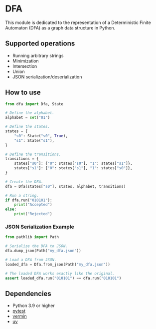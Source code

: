 # DFA

This module is dedicated to the representation of a Deterministic Finite Automaton (DFA) as a graph data structure in Python.

## Supported operations

- Running arbitrary strings
- Minimization
- Intersection
- Union
- JSON serialization/deserialization

## How to use

```python
from dfa import Dfa, State

# Define the alphabet.
alphabet = set("01")

# Define the states.
states = {
    "s0": State("s0", True),
    "s1": State("s1"),
}

# Define the transitions.
transitions = {
    states["s0"]: {"0": states["s0"], "1": states["s1"]},
    states["s1"]: {"0": states["s1"], "1": states["s0"]},
}

# Create the DFA.
dfa = Dfa(states["s0"], states, alphabet, transitions)

# Run a string.
if dfa.run("010101"):
    print("Accepted")
else:
    print("Rejected")
```

### JSON Serialization Example

```python
from pathlib import Path

# Serialize the DFA to JSON.
dfa.dump_json(Path("my_dfa.json"))

# Load a DFA from JSON.
loaded_dfa = Dfa.from_json(Path("my_dfa.json"))

# The loaded DFA works exactly like the original.
assert loaded_dfa.run("010101") == dfa.run("010101")
```

## Dependencies

- Python 3.9 or higher
- [pytest](https://docs.pytest.org/en/stable/)
- [vermin](https://github.com/netromdk/vermin)
- [uv](https://github.com/astral-sh/uv)
